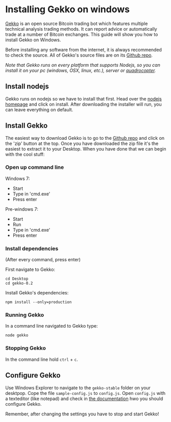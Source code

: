 # Installing Gekko on windows

[Gekko](https://github.com/askmike/gekko/) is an open source Bitcoin trading bot which features multiple technical analysis trading methods. It can report advice or automatically trade at a number of Bitcoin exchanges. This guide will show you how to install Gekko on Windows. 

Before installing any software from the internet, it is always recommended to check the source. All of Gekko's source files are on its [Github repo](https://github.com/askmike/gekko/).

*Note that Gekko runs on every platform that supports Nodejs, so you can install it on your pc (windows, OSX, linux, etc.), server or [quadrocopter](https://speakerdeck.com/felixge/node-dot-js-quadcopter-programming).*


## Install nodejs

Gekko runs on nodejs so we have to install that first. Head over the [nodejs homepage](http://nodejs.org/) and click on install. After downloading the installer will run, you can leave everything on default.

## Install Gekko

The easiest way to download Gekko is to go to the [Github repo](https://github.com/askmike/gekko) and click on the 'zip' button at the top. Once you have downloaded the zip file it's the easiest to extract it to your Desktop. When you have done that we can begin with the cool stuff:

### Open up command line

Windows 7:

* Start 
* Type in 'cmd.exe'
* Press enter

Pre-windows 7:

* Start
* Run
* Type in 'cmd.exe'
* Press enter

### Install dependencies

(After every command, press enter)

First navigate to Gekko:

    cd Desktop
    cd gekko-0.2
    
Install Gekko's dependencies:

    npm install --only=production
    
### Running Gekko

In a command line navigated to Gekko type:

    node gekko
    
### Stopping Gekko

In the command line hold `ctrl` + `c`.
    
## Configure Gekko

Use Windows Explorer to navigate to the `gekko-stable` folder on your desktpop. Cope the file `sample-config.js` to `config.js`. Open `config.js` with a texteditor (like notepad) and check in [the documentation](https://github.com/askmike/gekko/tree/stable/docs/Configuring_gekko.md) hwo you should configure Gekko.

Remember, after changing the settings you have to stop and start Gekko!
